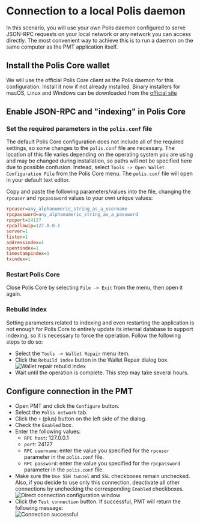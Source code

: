 # Connection to a local Polis daemon
In this scenario, you will use your own Polis daemon configured to serve JSON-RPC requests on your local network or any network you can access directly. The most convenient way to achieve this is to run a daemon on the same computer as the PMT application itself.

## Install the Polis Core wallet
We will use the official Polis Core client as the Polis daemon for this configuration. Install it now if not already installed. Binary installers for macOS, Linux and Windows can be downloaded from the [official site](https://www.polispay.org/)

## Enable JSON-RPC and "indexing" in Polis Core
###  Set the required parameters in the `polis.conf` file
The default Polis Core configuration does not include all of the required settings, so some changes to the `polis.conf` file are necessary. The location of this file varies depending on the operating system you are using and may be changed during installation, so paths will not be specified here due to possible confusion. Instead, select `Tools -> Open Wallet Configuration File` from the Polis Core menu. The `polis.conf` file will open in your default text editor.

Copy and paste the following parameters/values into the file, changing the `rpcuser` and `rpcpassword` values to your own unique values:
```ini
rpcuser=any_alphanumeric_string_as_a_username
rpcpassword=any_alphanumeric_string_as_a_password
rpcport=24127
rpcallowip=127.0.0.1
server=1
listen=1
addressindex=1
spentindex=1
timestampindex=1
txindex=1
```

### Restart Polis Core

Close Polis Core by selecting `File -> Exit` from the menu, then open it again.

### Rebuild index
Setting parameters related to indexing and even restarting the application is not enough for Polis Core to entirely update its internal database to support indexing, so it is necessary to force the operation. Follow the following steps to do so:

 * Select the `Tools -> Wallet Repair` menu item.
 * Click the `Rebuild index` button in the Wallet Repair dialog box.  
    ![Wallet repair rebuild index](img/polisqt-rebuild-index.png)
 * Wait until the operation is complete. This step may take several hours.

## Configure connection in the PMT
 * Open PMT and click the `Configure` button.
 * Select the `Polis network` tab.
 * Click the `+` (plus) button on the left side of the dialog.
 * Check the `Enabled` box.
 * Enter the following values:
   * `RPC host`: 127.0.0.1
   * `port`: 24127
   * `RPC username`: enter the value you specified for the `rpcuser` parameter in the `polis.conf` file.
   * `RPC password`: enter the value you specified for the `rpcpassword` parameter in the `polis.conf` file.
 * Make sure the `Use SSH tunnel` and `SSL` checkboxes remain unchecked. Also, if you decide to use only this connection, deactivate all other connections by unchecking the corresponding `Enabled` checkboxes.  
    ![Direct connection configuration window](img/pmt-config-dlg-conn-direct.png)
 * Click the `Test connection` button. If successful, PMT will return the following message:  
    ![Connection successful](img/pmt-conn-success.png)
